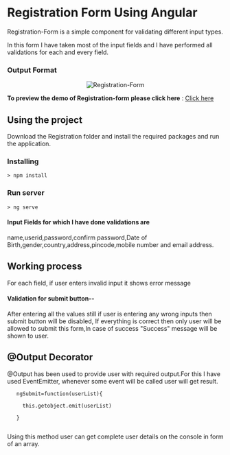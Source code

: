 # Registration Form Using Angular

Registration-Form is a simple component for validating different input types.

In this form I have taken most of the input fields and I have performed all validations for each and every field. 

### Output Format
 
 <p align="center">
  <img alt="Registration-Form" src="finamImg.PNG" class="img-responsive">
 </p>

**To preview the demo of Registration-form please click here** : [Click here](https://angular-x66gqc-ichuxh.stackblitz.io)

## Using the project

Download the Registration folder and install the required packages and run the application. 

### Installing

```
> npm install
```

### Run server

```
> ng serve
```


#### Input Fields for which I have done validations are

name,userid,password,confirm password,Date of Birth,gender,country,address,pincode,mobile number and email address.

## Working process

For each field, if user enters invalid input it shows error message 

#### Validation for submit button--
After entering all the values still if user is entering any wrong inputs then submit button will be disabled, If everything is correct then only user will be allowed to submit this form,In case of success "Success" message will be shown to user.

## @Output Decorator
@Output has been used to provide user with required output.For this I have used EventEmitter, whenever some event will be called user will get result.
```
   ngSubmit=function(userList){
   
     this.getobject.emit(userList)
     
   }
   
 ```
   
Using this method user can get complete user details on the console in form of an array.


